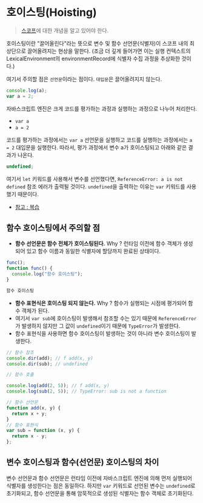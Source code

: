 # 호이스팅(Hoisting)

> [스코프](https://github.com/sunghyunjeonme/TIL/blob/master/JavaScript/execution-context.md)에 대한 개념을 알고 있어야 한다.

호이스팅이란 "끌어올린다"라는 뜻으로 변수 및 함수 선언문(식별자)이 스코프 내의 최상단으로 끌어올려지는 현상을 말한다. (조금 더 깊게 들어가면 이는 실행 컨텍스트의 LexicalEnvironment의 environmentRecord에 식별자 수집 과정을 추상화한 것이다.)

여기서 주의할 점은 `선언문`이라는 점이다. `대입문`은 끌어올려지지 않는다.

```js
console.log(a);
var a = 2;
```

자바스크립트 엔진은 크게 코드를 평가하는 과정과 실행하는 과정으로 나누어 처리한다.

- `var a`
- `a = 2`

코드를 평가하는 과정에서는 `var a` 선언문을 실행하고 코드를 실행하는 과정에서는 `a = 2` 대입문을 실행한다. 따라서, 평가 과정에서 변수 a가 호이스팅되고 아래와 같은 결과가 나온다.

```js
undefined;
```

여기서 `let` 키워드를 사용해서 변수를 선언했다면, `ReferenceError: a is not defined` 참조 에러가 출력될 것이다. `undefined`을 출력하는 이유는 `var` 키워드를 사용했기 때문이다.

- [참고 : 복습](https://github.com/sunghyunjeonme/TIL/blob/master/JavaScript/var-let-const.md)

## 함수 호이스팅에서 주의할 점

- **함수 선언문은 함수 전체가 호이스팅된다.**
  Why ? 런타임 이전에 함수 객체가 생성되어 있고 함수 이름과 동일한 식별자에 할당까지 완료된 상태이다.

```js
func();
function func() {
  console.log("함수 호이스팅");
}
```

```js
함수 호이스팅
```

- **함수 표현식은 호이스팅 되지 않는다.** Why ? 함수가 실행되는 시점에 평가되어 함수 객체가 된다.
- 여기서 `var sub`에 호이스팅이 발생해서 참조할 수는 있기 때문에 `ReferenceError`가 발생하지 않지만 그 값이 `undefined`이기 때문에 `TypeError`가 발생한다.
- 함수 표현식을 사용하면 함수 호이스팅이 발생하는 것이 아니라 변수 호이스팅이 발생한다.

```js
// 함수 참조
console.dir(add); // f add(x, y)
console.dir(sub); // undefined

// 함수 호출

console.log(add(2, 5)); // f add(x, y)
console.log(sub(2, 5)); // TypeError: sub is not a function

// 함수 선언문
function add(x, y) {
  return x + y;
}
// 함수 표현식
var sub = function (x, y) {
  return x - y;
};
```

## 변수 호이스팅과 함수(선언문) 호이스팅의 차이

변수 선언문과 함수 선언문은 런타임 이전에 자바스크립트 엔진에 의해 먼저 실행되어 식별자를 생성한다는 점은 동일하다. 하지만 `var` 키워드로 선언된 변수는 `undefined`로 초기화되고, 함수 선언문을 통해 암묵적으로 생성된 식별자는 함수 객체로 초기화된다.
